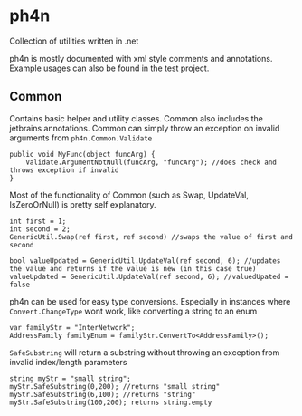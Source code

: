 ph4n
===============

Collection of utilities written in .net

ph4n is mostly documented with xml style comments and annotations. Example usages can also be found in the test project.


Common
---------------

Contains basic helper and utility classes. Common also includes the jetbrains annotations.
Common can simply throw an exception on invalid arguments from `ph4n.Common.Validate`

    public void MyFunc(object funcArg) {
        Validate.ArgumentNotNull(funcArg, "funcArg"); //does check and throws exception if invalid
    }

Most of the functionality of Common (such as Swap, UpdateVal, IsZeroOrNull) is pretty self explanatory.

    int first = 1;
    int second = 2;
    GenericUtil.Swap(ref first, ref second) //swaps the value of first and second
    
    bool valueUpdated = GenericUtil.UpdateVal(ref second, 6); //updates the value and returns if the value is new (in this case true)
    valueUpdated = GenericUtil.UpdateVal(ref second, 6); //valuedUpated = false
    
ph4n can be used for easy type conversions. Especially in instances where `Convert.ChangeType` wont work, like converting a string to an enum

    var familyStr = "InterNetwork";
    AddressFamily familyEnum = familyStr.ConvertTo<AddressFamily>();

`SafeSubstring` will return a substring without throwing an exception from invalid index/length parameters

    string myStr = "small string";
    myStr.SafeSubstring(0,200); //returns "small string"
    myStr.SafeSubstring(6,100); //returns "string"
    myStr.SafeSubstring(100,200); returns string.empty
